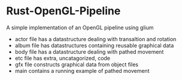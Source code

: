 # Rust-OpenGL-Pipeline
A simple implementation of an OpenGL pipeline using glium

- actor file has a datastructure dealing with transaltion and rotation
- album file has datastructures containing reusable graphical data
- body file has a datastructure dealing with pathed movement
- etc file has extra, uncatagorized, code
- gfx file constructs graphical data from object files
- main contains a running example of pathed movement
